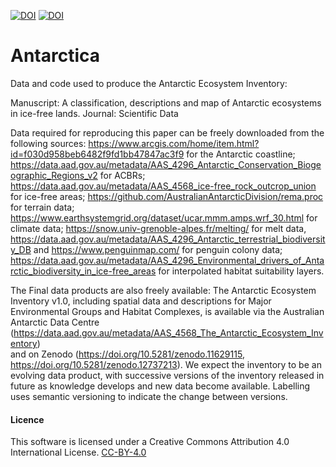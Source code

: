 [![DOI](https://zenodo.org/badge/DOI/10.5281/zenodo.11629115.svg)](https://doi.org/10.5281/zenodo.11629115)
[![DOI](https://zenodo.org/badge/DOI/10.5281/zenodo.12737213.svg)](https://doi.org/10.5281/zenodo.12737213)


# Antarctica
Data and code used to produce the Antarctic Ecosystem Inventory:

Manuscript: A classification, descriptions and map of Antarctic ecosystems in ice-free lands.
Journal: Scientific Data

Data required for reproducing this paper can be freely downloaded from the following sources:
https://www.arcgis.com/home/item.html?id=f030d958beb6482f9fd1bb47847ac3f9 for the Antarctic coastline; 
https://data.aad.gov.au/metadata/AAS_4296_Antarctic_Conservation_Biogeographic_Regions_v2 for ACBRs;
https://data.aad.gov.au/metadata/AAS_4568_ice-free_rock_outcrop_union for ice-free areas;
https://github.com/AustralianAntarcticDivision/rema.proc for terrain data;
https://www.earthsystemgrid.org/dataset/ucar.mmm.amps.wrf_30.html for climate data;
https://snow.univ-grenoble-alpes.fr/melting/ for melt data, 
https://data.aad.gov.au/metadata/AAS_4296_Antarctic_terrestrial_biodiversity_DB and https://www.penguinmap.com/ for penguin colony data; 
https://data.aad.gov.au/metadata/AAS_4296_Environmental_drivers_of_Antarctic_biodiversity_in_ice-free_areas for interpolated habitat suitability layers. 

The Final data products are also freely available: 
The Antarctic Ecosystem Inventory v1.0, including spatial data and descriptions for Major Environmental Groups and Habitat Complexes, is available via the Australian Antarctic Data Centre 
(https://data.aad.gov.au/metadata/AAS_4568_The_Antarctic_Ecosystem_Inventory)   
and on Zenodo (https://doi.org/10.5281/zenodo.11629115, https://doi.org/10.5281/zenodo.12737213). 
We expect the inventory to be an evolving data product, with successive versions of the inventory released in future as knowledge develops and new data become available. Labelling uses semantic versioning to indicate the change between versions. 

#### Licence
This software is licensed under a Creative Commons Attribution 4.0 International License. [CC-BY-4.0](https://creativecommons.org/licenses/by/4.0/)

